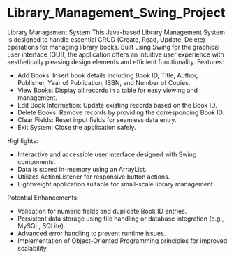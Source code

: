# Library_Management_Swing_Project

Library Management System
This Java-based Library Management System is designed to handle essential CRUD (Create, Read, Update, Delete) operations for managing library books. Built using Swing for the graphical user interface (GUI), the application offers an intuitive user experience with aesthetically pleasing design elements and efficient functionality.
Features:
- Add Books: Insert book details including Book ID, Title, Author, Publisher, Year of Publication, ISBN, and Number of Copies.
- View Books: Display all records in a table for easy viewing and management.
- Edit Book Information: Update existing records based on the Book ID.
- Delete Books: Remove records by providing the corresponding Book ID.
- Clear Fields: Reset input fields for seamless data entry.
- Exit System: Close the application safely.

Highlights:
- Interactive and accessible user interface designed with Swing components.
- Data is stored in-memory using an ArrayList.
- Utilizes ActionListener for responsive button actions.
- Lightweight application suitable for small-scale library management.

Potential Enhancements:
- Validation for numeric fields and duplicate Book ID entries.
- Persistent data storage using file handling or database integration (e.g., MySQL, SQLite).
- Advanced error handling to prevent runtime issues.
- Implementation of Object-Oriented Programming principles for improved scalability.
